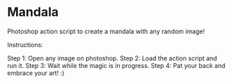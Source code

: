 Mandala
=======

Photoshop action script to create a mandala with any random image!

Instructions:

Step 1: Open any image on photoshop.
Step 2: Load the action script and run it.
Step 3: Wait while the magic is in progress.
Step 4: Pat your back and embrace your art! :)
